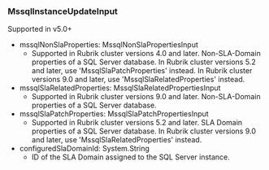 ### MssqlInstanceUpdateInput
Supported in v5.0+

- mssqlNonSlaProperties: MssqlNonSlaPropertiesInput
  - Supported in Rubrik cluster versions 4.0 and later. Non-SLA-Domain properties of a SQL Server database.
      In Rubrik cluster versions 5.2 and later, use 'MssqlSlaPatchProperties' instead.
      In Rubrik cluster versions 9.0 and later, use 'MssqlSlaRelatedProperties' instead.
- mssqlSlaRelatedProperties: MssqlSlaRelatedPropertiesInput
  - Supported in Rubrik cluster versions 9.0 and later. Non-SLA-Domain properties of a SQL Server database.
- mssqlSlaPatchProperties: MssqlSlaPatchPropertiesInput
  - Supported in Rubrik cluster versions 5.2 and later. SLA Domain properties of a SQL Server database. In Rubrik cluster versions 9.0 and later, use 'MssqlSlaRelatedProperties' instead.
- configuredSlaDomainId: System.String
  - ID of the SLA Domain assigned to the SQL Server instance.
